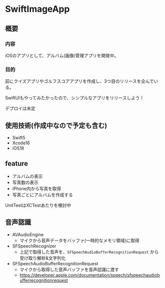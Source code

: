 # SwiftImageApp
## 概要
### 内容 
iOSのアプリとして、アルバム(画像)管理アプリを開発中。

### 目的
前にクイズアプリやゴルフスコアアプリを作成し、3つ目のリリースを企んでいる。

SwiftUIもやってみたかったので、シンプルなアプリをリリースしよう！

デプロイは未定

## 使用技術(作成中なので予定も含む)
- Swift5
- Xcode16
- iOS18

## feature
- アルバムの表示
- 写真数の表示
- iPhone内から写真を取得
- 写真ごとにアルバムを作成する

UnitTestはXCTestあたりを検討中

## 音声認識
- AVAudioEngine
  - マイクから音声データをバッファ(一時的なメモリ領域)に取得
- SFSpeechRecognizer
  - 上記で取得した音声を、`SFSpeechAudioBufferRecognitionRequest` から受け取り解析&文字列化
- SFSpeechAudioBufferRecognitionRequest
  - マイクから取得した音声バッファを音声認識に渡す
  - https://developer.apple.com/documentation/speech/sfspeechaudiobufferrecognitionrequest
